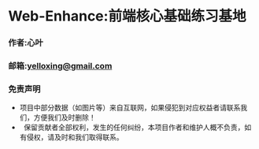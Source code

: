 # Web-Enhance:前端核心基础练习基地

### 作者:心叶
### 邮箱:yelloxing@gmail.com

### 免责声明
*   项目中部分数据（如图片等）来自互联网，如果侵犯到对应权益者请联系我们，方便我们及时删除！
*   保留贡献者全部权利，发生的任何纠纷，本项目作者和维护人概不负责，如有侵权，请及时和我们取得联系。
